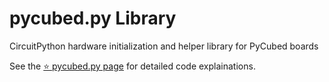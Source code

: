 # pycubed.py Library
CircuitPython hardware initialization and helper library for PyCubed boards
  
See the [⭐ pycubed.py page](https://www.notion.so/maholli/pycubed-py-b80aabda74284488bfd9b8ef46a0eba2) for detailed code explainations.

